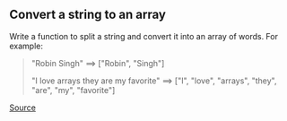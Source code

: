 ## Convert a string to an array

Write a function to split a string and convert it into an array of words. For example:

> "Robin Singh" ==> ["Robin", "Singh"]
>
> "I love arrays they are my favorite" ==> ["I", "love", "arrays", "they", "are", "my", "favorite"]

[Source](https://www.codewars.com/kata/57e76bc428d6fbc2d500036d/train/python)